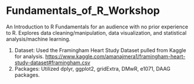 # Fundamentals_of_R_Workshop

An Introduction to R Fundamentals for an audience with no prior experience to R. Explores data cleaning/manipulation, data visualization, and statistical analysis/machine learning. 

1. Dataset: Used the Framingham Heart Study Dataset pulled from Kaggle for analysis. https://www.kaggle.com/amanajmera1/framingham-heart-study-dataset#framingham.csv
2. Packages: Utilized dplyr, ggplot2, gridExtra, DMwR, e1071, DAAG packages.


